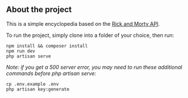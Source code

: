 

## About the project

This is a simple encyclopedia based on the [Rick and Morty API](https://rickandmortyapi.com/).

To run the project, simply clone into a folder of your choice, then run:
```
npm install && composer install
npm run dev
php artisan serve
```
*Note: if you get a 500 server error, you may need to run these additional 
commands before php artisan serve:*

```
cp .env.example .env
php artisan key:generate
```
